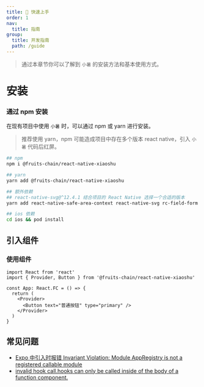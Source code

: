 ```yaml
---
title: 🧰 快速上手
order: 1
nav:
  title: 指南
group:
  title: 开发指南
  path: /guide
---
```


> 通过本章节你可以了解到 `小暑` 的安装方法和基本使用方式。

# 安装

### 通过 npm 安装

在现有项目中使用 `小暑` 时，可以通过 npm 或 yarn 进行安装。

> 推荐使用 yarn，npm 可能造成项目中存在多个版本 react native，引入 `小暑` 代码后红屏。

```bash
## npm
npm i @fruits-chain/react-native-xiaoshu

## yarn
yarn add @fruits-chain/react-native-xiaoshu

## 额外依赖
## react-native-svg@^12.4.1 结合项目的 React Native 选择一个合适的版本
yarn add react-native-safe-area-context react-native-svg rc-field-form

## ios 依赖
cd ios && pod install
```

## 引入组件

### 使用组件

```tsx | pure
import React from 'react'
import { Provider, Button } from '@fruits-chain/react-native-xiaoshu'

const App: React.FC = () => {
  return (
    <Provider>
      <Button text="普通按钮" type="primary" />
    </Provider>
  )
}
```

## 常见问题

- [Expo 中引入时报错 Invariant Violation: Module AppRegistry is not a registered callable module](https://github.com/hjfruit/react-native-xiaoshu/issues/41)
- [invalid hook call.hooks can only be called inside of the body of a function component.](https://github.com/hjfruit/react-native-xiaoshu/issues/48)
